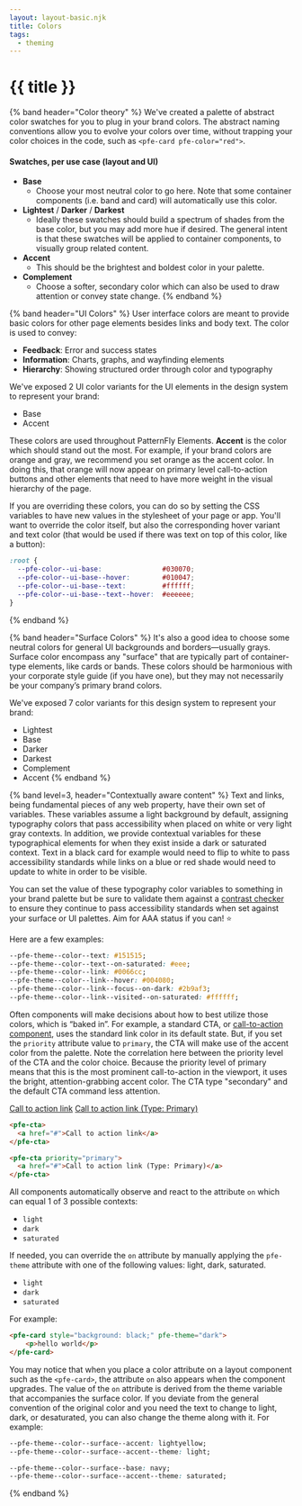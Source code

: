 ```yaml
---
layout: layout-basic.njk
title: Colors
tags:
  - theming
---
```


<pfe-band class="header" use-grid>
  <h1 slot="header">{{ title }}</h1>
</pfe-band>

{% band header="Color theory" %}
  We've created a palette of abstract color swatches for you to plug in your brand colors. The abstract naming conventions allow you to evolve your colors over time, without trapping your color choices in the code, such as `<pfe-card pfe-color="red">`.

  #### Swatches, per use case (layout and UI)

  - **Base**
      - Choose your most neutral color to go here. Note that some container components (i.e. band and card) will automatically use this color.
  - **Lightest** / **Darker** / **Darkest**
      - Ideally these swatches should build a spectrum of shades from the base color, but you may add more hue if desired. The general intent is that these swatches will be applied to container components, to visually group related content.
  - **Accent**
      - This should be the brightest and boldest color in your palette.
  - **Complement**
      - Choose a softer, secondary color which can also be used to draw attention or convey state change.
{% endband %}

{% band header="UI Colors" %}
  User interface colors are meant to provide basic colors for other page elements besides links and body text. The color is used to convey:

   - **Feedback**: Error and success states
   - **Information**: Charts, graphs, and wayfinding elements
   - **Hierarchy**: Showing structured order through color and typography

  We've exposed 2 UI color variants for the UI elements in the design system to represent your brand:

   - Base
   - Accent

  These colors are used throughout PatternFly Elements. **Accent** is the color which should stand out the most. For example, if your brand colors are orange and gray, we recommend you set orange as the accent color.  In doing this, that orange will now appear on primary level call-to-action buttons and other elements that need to have more weight in the visual hierarchy of the page.

  If you are overriding these colors, you can do so by setting the CSS variables to have new values in the stylesheet of your page or app. You'll want to override the color itself, but also the corresponding hover variant and text color (that would be used if there was text on top of this color, like a button):

  ```css
  :root {
    --pfe-color--ui-base:               #030070;
    --pfe-color--ui-base--hover:        #010047;
    --pfe-color--ui-base--text:         #ffffff;
    --pfe-color--ui-base--text--hover:  #eeeeee;
  }
  ```
{% endband %}

{% band header="Surface Colors" %}
  It's also a good idea to choose some neutral colors for general UI backgrounds and borders—usually grays. Surface color encompass any "surface" that are typically part of container-type elements, like cards or bands. These colors should be harmonious with your corporate style guide (if you have one), but they may not necessarily be your company’s primary brand colors.

  We've exposed 7 color variants for this design system to represent your brand:

  - Lightest
  - Base
  - Darker
  - Darkest
  - Complement
  - Accent
{% endband %}


{% band level=3, header="Contextually aware content" %}
  Text and links, being fundamental pieces of any web property, have their own set of variables. These variables assume a light background by default, assigning typography colors that pass accessibility when placed on white or very light gray contexts. In addition, we provide contextual variables for these typographical elements for when they exist inside a dark or saturated context. Text in a black card for example would need to flip to white to pass accessibility standards while links on a blue or red shade would need to update to white in order to be visible.

  You can set the value of these typography color variables to something in your brand palette but be sure to validate them against a [contrast checker](https://webaim.org/resources/contrastchecker/) to ensure they continue to pass accessibility standards when set against your surface or UI palettes. Aim for AAA status if you can! ⭐

  Here are a few examples:

  ```css
  --pfe-theme--color--text: #151515;
  --pfe-theme--color--text--on-saturated: #eee;
  --pfe-theme--color--link: #0066cc;
  --pfe-theme--color--link--hover: #004080;
  --pfe-theme--color--link--focus--on-dark: #2b9af3;
  --pfe-theme--color--link--visited--on-saturated: #ffffff;
  ```

  Often components will make decisions about how to best utilize those colors, which is “baked in”. For example, a standard CTA, or [call-to-action component](/components/cta), uses the standard link color in its default state. But, if you set the `priority` attribute value to `primary`, the CTA will make use of the accent color from the palette. Note the correlation here between the priority level of the CTA and the color choice. Because the priority level of primary means that this is the most prominent call-to-action in the viewport, it uses the bright, attention-grabbing accent color. The CTA type "secondary" and the default CTA command less attention.

  <pfe-cta>
    <a href="#">Call to action link</a>
  </pfe-cta>

  <pfe-cta priority="primary">
    <a href="#">Call to action link (Type: Primary)</a>
  </pfe-cta>

  ```html
  <pfe-cta>
    <a href="#">Call to action link</a>
  </pfe-cta>

  <pfe-cta priority="primary">
    <a href="#">Call to action link (Type: Primary)</a>
  </pfe-cta>
  ```

  All components automatically observe and react to the attribute `on` which can equal 1 of 3 possible contexts:

  - `light`
  - `dark`
  - `saturated`

  If needed, you can override the `on` attribute by manually applying the `pfe-theme` attribute with one of the following values: light, dark, saturated.

  - `light`
  - `dark`
  - `saturated`

  For example:

  ```html
  <pfe-card style="background: black;" pfe-theme="dark">
      <p>hello world</p>
  </pfe-card>
  ```

  You may notice that when you place a color attribute on a layout component such as the `<pfe-card>`, the attribute `on` also appears when the component upgrades. The value of the `on` attribute is derived from the theme variable that accompanies the surface color. If you deviate from the general convention of the original color and you need the text to change to light, dark, or desaturated, you can also change the theme along with it. For example:

  ```css
  --pfe-theme--color--surface--accent: lightyellow;
  --pfe-theme--color--surface--accent--theme: light;

  --pfe-theme--color--surface--base: navy;
  --pfe-theme--color--surface--accent--theme: saturated;
  ```
{% endband %}
